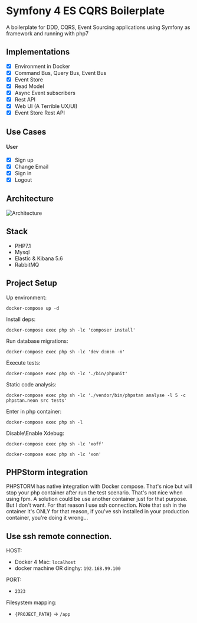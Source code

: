 # Symfony 4 ES CQRS Boilerplate

A boilerplate for DDD, CQRS, Event Sourcing applications using Symfony as framework and running with php7

## Implementations

- [x] Environment in Docker
- [x] Command Bus, Query Bus, Event Bus
- [x] Event Store
- [x] Read Model
- [x] Async Event subscribers
- [x] Rest API
- [x] Web UI (A Terrible UX/UI)
- [x] Event Store Rest API 

## Use Cases

#### User
- [x] Sign up
- [x] Change Email
- [x] Sign in
- [x] Logout

## Architecture

![Architecture](https://i.imgur.com/SzHgMft.png)

## Stack

- PHP7.1
- Mysql
- Elastic & Kibana 5.6
- RabbitMQ

## Project Setup

Up environment:

`docker-compose up -d`

Install deps:

`docker-compose exec php sh -lc 'composer install'`

Run database migrations:

`docker-compose exec php sh -lc 'dev d:m:m -n'`

Execute tests:

`docker-compose exec php sh -lc './bin/phpunit'`

Static code analysis:

`docker-compose exec php sh -lc './vendor/bin/phpstan analyse -l 5 -c phpstan.neon src tests'`

Enter in php container:

`docker-compose exec php sh -l`

Disable\Enable Xdebug:

`docker-compose exec php sh -lc 'xoff'`

`docker-compose exec php sh -lc 'xon'`

## PHPStorm integration

PHPSTORM has native integration with Docker compose. That's nice but will stop your php container after run the test scenario. That's not nice when using fpm. A solution could be use another container just for that purpose. But I don't want. For that reason I use ssh connection. Note that ssh in the cntainer it's ONLY for that reason, if you've ssh installed in your production container, you're doing it wrong... 

Use ssh remote connection.
---

HOST: 

- Docker 4 Mac: `localhost`
- docker machine OR dinghy: `192.168.99.100`

PORT: 

 - `2323`

Filesystem mapping:

 - `{PROJECT_PATH}` -> `/app`

